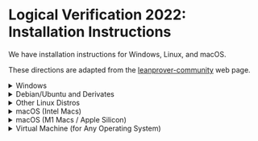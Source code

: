 # Logical Verification 2022: Installation Instructions

We have installation instructions for Windows, Linux, and macOS.

These directions are adapted from the
[leanprover-community](https://leanprover-community.github.io/get_started.html#regular-install)
web page.

<details><summary>Windows</summary>


## Windows

These instructions are also covered in a [YouTube video](https://www.youtube.com/watch?v=y3GsHIe4wZ4).
This does not include the "Install our Logical Verification Repository" step.


### Get Lean

* Install Git for Windows: https://gitforwindows.org/. Accept all default
  answers during the installation (or, if you would like to minimize the
  installation, you may deselect all components on the "Select components"
  question).

* Start the newly installed `Git Bash` by searching for it in the Windows
  search bar.

* In Git Bash, run the command
  `curl https://raw.githubusercontent.com/leanprover/elan/master/elan-init.sh -sSf | sh`.

* Press `[Enter]` to proceed with the installation.

* Run `echo 'PATH="$HOME/.elan/bin:$PATH"' >> $HOME/.profile`.

* Close Git Bash.


### Get Python

* Download the latest version of python [here](https://www.python.org/downloads/).

* Run the downloaded file (`python-3.x.x.exe`)

* Check `Add Python 3.x to PATH`.

* Choose the default installation.

* Open Git Bash (type `git bash` in the Start Menu)

* Run `which python`
  * The expected output is something like
    `/c/Users/<user>/AppData/Local/Programs/Python/Pythonxx-xx/python`. In this
    case, proceed to the next step.
  * If it's something like
    `/c/Users/<user>/AppData/Local/Microsoft/WindowsApps/python`, then
    * Did you follow the instruction to select `Add Python 3.x to PATH` during
      the installation?
      * If not, re-run the python installer to uninstall python and try again.
    * Otherwise, you need to disable a Windows setting.
      * Type `manage app execution aliases` into the Windows search prompt
        (start menu) and open the corresponding System Settings page.
      * There should be two entries `App Installer python.exe` and `App
        Installer python3.exe`. Ensure that both of these are set to `Off`.
    * Close and reopen Git Bash and restart this step.
  * If it is any other directory, you might have an existing version of Python.
    Ask the TAs for help.
  * If you get `command not found`, you should add the Python directory to your
    path. Google how to do this, or ask the TAs.

* Run `cp "$(which python)" "$(which python)"3`. This ensures that we can use
  the command `python3` to call Python.

* Test whether everything is working by typing `python3 --version` and `pip3
  --version`. If both commands give a short output and no error, everything is
  set up correctly.
  * If `pip3 --version` doesn't give any output, run the command `python3 -m pip
    install --upgrade pip`, which should fix it.


### Configure Git

* Run `git config --global core.autocrlf input` in Git Bash.


### Install Lean Tools

* in Git Bash, run

  ```bash
  pip3 install mathlibtools
  ```


### Install and Configure the Editor

* Install [VSCode](https://code.visualstudio.com/).

* Launch VSCode.

* Go to View > Extensions in the menu (or press <kbd>Shift</kbd><kbd>Ctrl</kbd><kbd>X</kbd>) and search for
  `leanprover`.

* Select the `lean` extension (unique name `jroesch.lean`). There is also a
  `lean4` extension, but that one does not work for our course.

* Click "install" (In old versions of VSCode, you might need to click "reload"
  afterwards)

* Setup the default profile:

  * If you're using `git bash`, press `ctrl-shift-p` to open the command
    palette, and type `Select Default Profile`, then select `git bash` from the
    menu.

* Restart VSCode.

* Verify Lean is working, for example by saving a file `test.lean` and entering
  `#eval 1+1`. A green line should appear underneath `#eval 1+1`, and hovering
  the mouse over it you should see `2` displayed.


### Install Our Logical Verification Repository

* Close VSCode.

* Open Git Bash.

* In Git Bash, use `cd` to go to the directory you want to place the project in
  (a new folder will be created for it at that location). For instance, you can
  use `cd ~/Documents` to go to your personal Documents folder.

* Run these commands in Git Bash:

  ```bash
  leanproject get blanchette/logical_verification_2022
  cd logical_verification_2022
  lean --make lean
  ```

  The last command should produce a long list of warnings and errors which you
  can ignore.

* Launch VSCode.

* In the `File` menu, click `Open Folder`, and choose the folder
  `logical_verification_2022` (not one of its subfolders). If you used
  `~/Documents` above, it will be located in your `Documents` folder.

* In the file explorer on the left-hand side, you will find all exercises and
  homework in the `lean` folder, as we upload them.

* You can retrieve the newest exercises and homework that we upload by clicking
  the two arrows forming a circle in the bottom left corner.

</details>

<details><summary>Debian/Ubuntu and Derivates</summary>


## Debian/Ubuntu and Derivates

These instructions are also in a [YouTube video](https://www.youtube.com/watch?v=02ff4WrW0FU),
not including the Logical Verification repository details.


### Install Lean

* Open a terminal, enter the following command and hit enter. (This will take
  some time.)

  ```bash
  wget -q https://raw.githubusercontent.com/leanprover-community/mathlib-tools/master/scripts/install_debian.sh && bash install_debian.sh ; rm -f install_debian.sh && source ~/.profile
  ```

* You may have to log out and log in again to make sure that the `lean` command
  is on your `PATH`.


### Install our Logical Verification Repository

* Use `cd` to go to the directory you want to place the project in. (A new
  folder will be created for it at that location.)

  ```bash
  leanproject get blanchette/logical_verification_2022
  cd logical_verification_2022
  lean --make lean
  ```

  The last command should produce a long list of warnings and errors which you
  can ignore.

* Launch VSCode, either through your application menu or by typing `code`.

* On the main screen, or in the `File` menu, click `Open Folder`, and choose
  the folder `logical_verification_2022` (not one of its subfolders).

* In the file explorer on the left-hand side, you will find all exercises and
  homework in the `lean` folder, as we upload them.

* You can retrieve the newest exercises and homework that we upload by
  clicking the two arrows forming a circle in the bottom left corner.

</details>

<details><summary>Other Linux Distros</summary>


## Other Linux Distros

Follow [these instructions](https://leanprover-community.github.io/install/linux.html) and proceed by the instructions
"Install our logical verification repository" for Debian/Ubunutu above.

</details>

<details><summary>macOS (Intel Macs)</summary>


## macOS (Intel Macs)

These instructions are also in a [YouTube video](https://www.youtube.com/watch?v=NOGWsCNm_FY&ab_channel=leanprovercommunity), not including the
Logical Verification repository details.


### Install Lean

* Open a terminal, enter the following command and hit enter. (This will take
  some time.)

  ```bash
  /bin/bash -c "$(curl -fsSL https://raw.githubusercontent.com/leanprover-community/mathlib-tools/master/scripts/install_macos.sh)" && source ~/.profile
  ```


### Install our Logical Verification Repository

* Open a terminal.

* Use `cd` to go to the directory you want to place the project in (a new folder
  will be created for it at that location), for example you can use
  `~/Documents`.

  ```bash
  leanproject get blanchette/logical_verification_2022
  cd logical_verification_2022
  lean --make lean
  ```

  The last command should produce a long list of warnings and errors which you
  can ignore.

* Open VSCode again.

* In the `File` menu, click `Open`, and choose the folder
  `logical_verification_2022` (not one of its subfolders). If you used
  `~/Documents` above, it will be in the `Documents` folder.

* In the file explorer on the left-hand side, you will find all exercises and
  homework in the `lean` folder, as we upload them.

* You can retrieve the newest exercises and homework that we upload by
  clicking the two arrows forming a circle in the bottom left corner.

</details>

<details><summary>macOS (M1 Macs / Apple Silicon)</summary>

## macOS (M1 Macs / Apple Silicon)

Lean is not yet supported on M1 Macs. Specifically, `elan` – which is otherwise
recommended (and installed) as part of the above instructions – will not be able
to fetch Lean binaries on these devices.

In the meantime, you can try to set up an Intel installation using Rosetta:

* [Install an Intel version of homebrew](https://stackoverflow.com/questions/64882584/how-to-run-the-homebrew-installer-under-rosetta-2-on-m1-macbook).

* Follow [the detailed Lean installation
  instructions](https://leanprover-community.github.io/install/macos_details.html),
  ensuring you use the Intel version of homebrew.

* Open a Rosetta terminal.

* Use `cd` to go to the directory you want to place the project in (a new folder
  will be created for it at that location), for example you can use
  `~/Documents`.

  ```bash
  leanproject get blanchette/logical_verification_2022
  cd logical_verification_2022
  lean --make lean
  ```

  The last command should produce a long list of warnings and errors which you
  can ignore.

* Open VSCode again.

* In the `File` menu, click `Open`, and choose the folder
  `logical_verification_2022` (not one of its subfolders). If you used
  `~/Documents` above, it will be in the `Documents` folder.

* In the file explorer on the left-hand side, you will find all exercises and
  homework in the `lean` folder, as we upload them.

* You can retrieve the newest exercises and homework that we upload by
  clicking the two arrows forming a circle in the bottom left corner.

There is a [Zulip thread](https://leanprover-community.github.io/archive/stream/113489-new-members/topic/M1.20macs.html) with some interim further
details and advice. If you have trouble, ask the TAs for help.

</details>

<details><summary>Virtual Machine (for Any Operating System)</summary>

## Virtual Machine

* These are the instructions for 2021. They need to be updated for 2022. If you
  are a student, please talk to one of the instructors before following these
  instructions.

* Download and install [VirtualBox](https://www.virtualbox.org/).
  (Other virtualization software should also work.)

* Download the virtual machine, `logical_verification_2021.ova` (3.3G), from
  [Google Drive](https://drive.google.com/file/d/1wFt7b0REC_8qqnO3CdOExi6iG6HIXZLQ/view).

  SHA256:
  ```
  c0d002a3bdb4b37ec9e69f6accc2e80846e70253a3e3abe7731436b85b93a854  logical_verification_2021.ova
  ```

* Open VirtualBox.

* Import the downloaded file via `File > Import Appliance`. This requires around
  7GB of disk space.

* Start the virtual machine by selecting `logical_verification_2021` and
  clicking the `Start` button. The virtual machine is configured to use 4
  processor cores and up to 5GB of RAM. (You can edit the virtual machine to
  change these values.) It uses around 4 GB of RAM if you open all the Lean
  files in VSCode.

* Open VSCode by clicking on the blue ribbon icon on the desktop. VSCode should
  automatically open the folder `~/logical_verification_2021`. In the file
  explorer on the left-hand side, you will find all exercises and homework in
  the `lean` folder, as we upload them.

* You can retrieve the newest exercises and homework that we upload by
  clicking the two arrows forming a circle in the bottom left corner.

* If you need the password for the virtual machine at some point, it is
  `love`.

</details>
